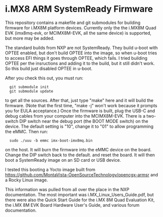 # i.MX8 ARM SystemReady Firmware

This repository contains a makefile and git submodules for building
firmware for i.MX8M platform devices.  Currently only the the i.MX8M
Quad EVK (imx8mq-evk, or MCIMX8M-EVK, all the same device) is
supported, but more may be added.

The standard builds from NXP are not SystemReady.  They build u-boot
with OPTEE enabled, but don't build OPTEE into the image, so when
u-boot tries to access EFI things it goes through OPTEE, which fails.
I tried building OPTEE per the insructions and adding it to the build,
but it still didn't work.  So this build just disabled OPTEE in
u-boot.

After you check this out, you must run:
```
  git submodule init
  git submodule update
```
to get all the sources.  After that, just type "make" here and it will
build the firmware.  (Note that the first time, "make -j<n>" won't
work because it prompts you for EULA acceptance.) Once the firmware is
built, plug the USB-C and debug cables from your computer into the
MCIMX8M-EVK.  There is a two-switch DIP switch near the debug port
(the BOOT MODE switch) on the device.  The default setting is "10",
change it to "01" to allow programming the eMMC.  Then run:
```
  sudo ./uuu -b emmc imx-boot-imx8mq.bin
```
on the host.  It will burn the firmware into the eMMC device on the
board.  Change the DIP switch back to the default. and reset the
board.  It will then boot a SystemReady image on an SD card or USB
device.

I tested this booting a Yocto image built from
https://github.com/MontaVista-OpenSourceTechnology/opencgx-armsr and a
Rocky Linux image.

This information was pulled from all over the place in the NXP
documentation.  The most important was i.MX_Linux_Users_Guide.pdf, but
there were also the Quick Start Guide for the i.MX 8M Quad Evaluation
Kit, the i.MX 8M EVK Board Hardware User's Guide, and various forum
documentation.